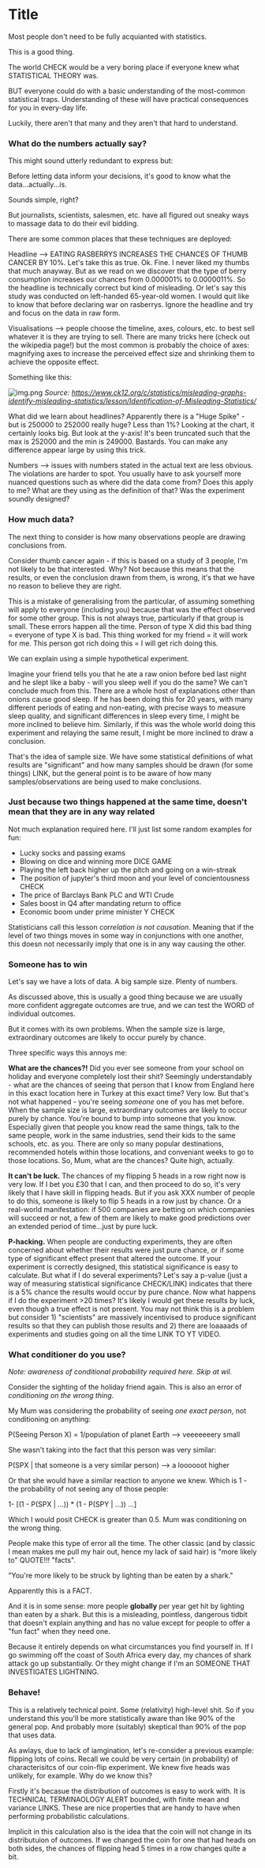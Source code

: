 # Title

Most people don't need to be fully acquianted with statistics.

This is a good thing.

The world CHECK would be a very boring place if everyone knew what STATISTICAL THEORY was.

BUT everyone could do with a basic understanding of the most-common statistical traps.
Understanding of these will have practical consequences for you in every-day life.

Luckily, there aren't that many and they aren't that hard to understand.


### What do the numbers actually say?

This might sound utterly redundant to express but:

Before letting data inform your decisions, it's good to know what the data...actually...is.

Sounds simple, right?

But journalists, scientists, salesmen, etc. have all figured out sneaky ways to massage data to
do their evil bidding.

There are some common places that these techniques are deployed:

Headline --> EATING RASBERRYS INCREASES THE CHANCES OF THUMB CANCER BY 10%. Let's take this as true.
Ok. Fine. I never liked my thumbs that much anayway. But as we read on we discover that the type of
berry consumption increases our chances from 0.000001% to 0.0000011%. So the headline is technically
correct but kind of misleading. Or let's say this study was conducted on left-handed 65-year-old women.
I would quit like to know that before declaring war on rasberrys. Ignore the headline and try and focus on
the data in raw form.

Visualisations --> people choose the timeline, axes, colours, etc. to best sell whatever it is they are trying
to sell. There are many tricks here (check out the wikipedia page!) but the most common is probably the choice of
axes: magnifying axes to increase the perceived effect size and shrinking them to achieve the opposite effect.

Something like this:

![img.png](img.png)
_Source: https://www.ck12.org/c/statistics/misleading-graphs-identify-misleading-statistics/lesson/Identification-of-Misleading-Statistics/_

What did we learn about headlines? Apparently there is a "Huge Spike" - but is 250000 to 252000 really huge? Less than 1%?
Looking at the chart, it certainly looks big. But look at the y-axis! It's been truncated such that the max is 252000
and the min is 249000. Bastards. You can make any difference appear large by using this trick.

Numbers --> issues with numbers stated in the actual text are less obvious. The violations are harder to spot.
You usually have to ask yourself more nuanced questions such as where did the data come from? Does this apply to
me? What are they using as the definition of that? Was the experiment soundly designed?

### How much data?

The next thing to consider is how many observations people are drawing conclusions from.

Consider thumb cancer again - if this is based on a study of 3 people, I'm not likely to be that interested.
Why? Not because this means that the results, or even the conclusion drawn from them, is wrong, it's that
we have no reason to believe they are right.

This is a mistake of generalising from the particular, of assuming something will apply to everyone (including you)
because that was the effect observed for some other group. This is not always true, particularly if that group is small.
These errors happen all the time. Person of type X did this bad thing = everyone of type X is bad. This thing worked
for my friend = it will work for me. This person got rich doing this = I will get rich doing this.

We can explain using a simple hypothetical experiment.

Imagine your friend tells you that he ate a raw onion before bed last night and he slept like a baby - will
you sleep well if you do the same? We can't conclude much from this. There are a whole host of explanations other than
onions cause good sleep. If he has been doing this for 20 years, with many different periods of eating and
non-eating, with precise ways to measure sleep quality, and significant differences in sleep every time, I might
be more inclined to believe him. Similarly, if this was the whole world doing this experiment and relaying the
same result, I might be more inclined to draw a conclusion.

That's the idea of sample size. We have some statistical definitions of what results are "significant" and how
many samples should be drawn (for some things) LINK, but the general point is to be aware of how many samples/observations
are being used to make conclusions.

### Just because two things happened at the same time, doesn't mean that they are in any way related

Not much explanation required here. I'll just list some random examples for fun:

- Lucky socks and passing exams
- Blowing on dice and winning more DICE GAME
- Playing the left back higher up the pitch and going on a win-streak
- The position of jupyter's third moon and your level of concientousness CHECK
- The price of Barclays Bank PLC and WTI Crude
- Sales boost in Q4 after mandating return to office
- Economic boom under prime minister Y CHECK

Statisticians call this lesson _correlation is not causation_. Meaning that if the level of two things moves in
some way in conjunctions with one another, this doesn not necessarily imply that one is in any way causing the other.

### Someone has to win

Let's say we have a lots of data. A big sample size. Plenty of numbers.

As discussed above, this is usually a good thing because we are usually more confident
aggregate outcomes are true, and we can test the WORD of individual outcomes.

But it comes with its own problems. When the sample size is large, extraordinary outcomes
are likely to occur purely by chance.

Three specific ways this annoys me:

**What are the chances?!** Did you ever see someone from your school on holiday
and everyone completely lost their shit? Seemingly understandably - what are the chances
of seeing that person that I know from England here in this exact location here in Turkey
at this exact time? Very low. But that's not what happened - you're seeing _someone_ one of
you has met before. When the sample size is large, extraordinary outcomes
are likely to occur purely by chance. You're bound to bump into someone that you know.
Especially given that people you know read the same things, talk to the same people,
work in the same industries, send their kids to the same schools, etc. as you. There are only
so many popular destinations, recommended hotels within those locations, and conveniant
weeks to go to those locations. So, Mum, what are the chances? Quite high, actually.

**It can't be luck.** The chances of my flipping 5 heads in a row right now is very low.
If I bet you £30 that I can, and then proceed to do so, it's very likely that I have
skill in flipping heads. But if you ask XXX number of people to do this, someone is
likely to flip 5 heads in a row just by chance. Or a real-world manifestation: if
500 companies are betting on which companies will succeed or not, a few of them are likely
to make good predictions over an extended period of time...just by pure luck.

**P-hacking.** When people are conducting experiments, they are often concerned about whether
their results were just pure chance, or if some type of significant effect present that
altered the outcome. If your experiment is correctly designed, this statistical significance
is easy to calculate. But what if I do several experiments? Let's say a p-value (just a way
of measuring statistical significance CHECK/LINK) indicates that there is a 5% chance the
results would occur by pure chance. Now what happens if I do the experiment >20 times? It's
likely I would get these results by luck, even though a true effect is not present. You may not
think this is a problem but consider 1) "scientists" are massively incentivised to produce
significant results so that they can publish those results and 2) there are loaaaads of experiments
and studies going on all the time LINK TO YT VIDEO.

### What conditioner do you use?

_Note: awareness of conditional probability required here. Skip at wil._

Consider the sighting of the holiday friend again. This is also an error of _conditioning on the wrong thing_.

My Mum was considering the probability of seeing *one exact person*, not conditioning on anything:

P(Seeing Person X) = 1/population of planet Earth --> veeeeeeery small

She wasn't taking into the fact that this person was very similar:

P(SPX | that someone is a very similar person) --> a loooooot higher

Or that she would have a similar reaction to anyone we knew. Which is 1 - the probability
of not seeing any of those people:

1- [(1 - P(SPX | ...)) * (1 - P(SPY | ...)) ...]

Which I would posit CHECK is greater than 0.5. Mum was conditioning on the wrong thing.

People make this type of error all the time. The other classic (and by classic I mean
makes me pull my hair out, hence my lack of said hair) is "more likely to" QUOTE!!! "facts".

"You're more likely to be struck by lighting than be eaten by a shark."

Apparently this is a FACT.

And it is in some sense: more people **globally** per year get hit by lighting than eaten by a shark.
But this is a misleading, pointless, dangerous tidbit that doesn't explain anything and has no value
except for people to offer a "fun fact" when they need one.

Because it entirely depends on what circumstances you find yourself in. If I go swimming off the coast of South
Africa every day, my chances of shark attack go up substantially. Or they might change if I'm an
SOMEONE THAT INVESTIGATES LIGHTNING.

### Behave!

This is a relatively technical point. Some (relativity) high-level shit. So if you understand this
you'll be more statistically aware than like 90% of the general pop. And probably more (suitably)
skeptical than 90% of the pop that uses data.

As awlays, due to lack of iamgination, let's re-consider a previous example: flipping lots of coins.
Recall we could be very certain (in probability) of characterisitcs of our coin-flip experiment. We knew
five heads was unlikely, for example. Why do we know this?

Firstly it's becasue the distribution of outcomes is easy to work with. It is TECHNICAL TERMINAOLOGY ALERT
bounded, with finite mean and variance LINKS. These are nice properties that are handy to have when
performing probabilistic calculations.

Implicit in this calculation also is the idea that the coin will not change in its distributuion of outcomes.
If we changed the coin for one that had heads on both sides, the chances of flipping head 5 times in a row changes
quite a bit.









